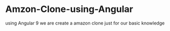 # Amzon-Clone-using-Angular
using Angular 9 we are create a amazon clone just for our basic knowledge
